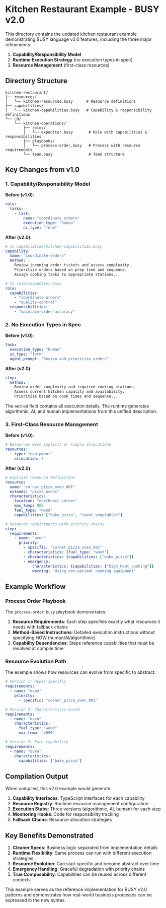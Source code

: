 # Kitchen Restaurant Example - BUSY v2.0

This directory contains the updated kitchen restaurant example demonstrating BUSY language v2.0 features, including the three major refinements:

1. **Capability/Responsibility Model**
2. **Runtime Execution Strategy** (no execution types in spec)
3. **Resource Management** (first-class resources)

## Directory Structure

```
kitchen-restaurant/
├── resources/
│   └── kitchen-resources.busy      # Resource definitions
├── capabilities/
│   └── kitchen-capabilities.busy   # Capability & responsibility definitions
└── L0/
    └── kitchen-operations/
        ├── roles/
        │   └── expeditor.busy       # Role with capabilities & responsibilities
        ├── playbooks/
        │   └── process-order.busy   # Process with resource requirements
        └── team.busy                # Team structure
```

## Key Changes from v1.0

### 1. Capability/Responsibility Model

**Before (v1.0)**:
```yaml
role:
  tasks:
    - task:
        name: "coordinate_orders"
        execution_type: "human"
        ui_type: "form"
```

**After (v2.0)**:
```yaml
# In capabilities/kitchen-capabilities.busy
capability:
  name: "coordinate-orders"
  method: |
    Review incoming order tickets and assess complexity.
    Prioritize orders based on prep time and sequence.
    Assign cooking tasks to appropriate stations...

# In roles/expeditor.busy
role:
  capabilities:
    - "coordinate-orders"
    - "quality-control"
  responsibilities:
    - "maintain-order-accuracy"
```

### 2. No Execution Types in Spec

**Before (v1.0)**:
```yaml
task:
  execution_type: "human"
  ui_type: "form"
  agent_prompt: "Review and prioritize orders"
```

**After (v2.0)**:
```yaml
step:
  method: |
    Review order complexity and required cooking stations.
    Assess current kitchen capacity and availability.
    Prioritize based on cook times and sequence...
```

The `method` field contains all execution details. The runtime generates algorithmic, AI, and human implementations from this unified description.

### 3. First-Class Resource Management

**Before (v1.0)**:
```yaml
# Resources were implicit or simple allocations
resources:
  - type: "equipment"
    allocation: 4
```

**After (v2.0)**:
```yaml
# Explicit resource definitions
resource:
  name: "corner_pizza_oven_001"
  extends: "pizza_ovens"
  characteristics:
    location: "northeast_corner"
    max_temp: 900
    fuel_type: "wood"
    capabilities: ["bake_pizza", "roast_vegetables"]

# Resource requirements with priority chains
step:
  requirements:
    - name: "oven"
      priority:
        - specific: "corner_pizza_oven_001"
        - characteristics: {fuel_type: "wood"}
        - characteristics: {capabilities: ["bake_pizza"]}
        - emergency:
            characteristics: {capabilities: ["high_heat_cooking"]}
            warning: "Using non-optimal cooking equipment"
```

## Example Workflow

### Process Order Playbook

The `process-order.busy` playbook demonstrates:

1. **Resource Requirements**: Each step specifies exactly what resources it needs with fallback chains
2. **Method-Based Instructions**: Detailed execution instructions without specifying HOW (human/AI/algorithmic)
3. **Capability Dependencies**: Steps reference capabilities that must be resolved at compile time

### Resource Evolution Path

The example shows how resources can evolve from specific to abstract:

```yaml
# Version 1: Hyper-specific
requirements:
  - name: "oven"
    priority:
      - specific: "corner_pizza_oven_001"

# Version 2: Characteristic-based
requirements:
  - name: "oven"
    characteristics:
      fuel_type: "wood"
      max_temp: ">850"

# Version 3: Pure capability
requirements:
  - name: "oven"
    characteristics:
      capabilities: ["bake_pizza"]
```

## Compilation Output

When compiled, this v2.0 example would generate:

1. **Capability Interfaces**: TypeScript interfaces for each capability
2. **Resource Registry**: Runtime resource management configuration
3. **Execution Stubs**: Three versions (algorithmic, AI, human) for each step
4. **Monitoring Hooks**: Code for responsibility tracking
5. **Fallback Chains**: Resource allocation strategies

## Key Benefits Demonstrated

1. **Cleaner Specs**: Business logic separated from implementation details
2. **Runtime Flexibility**: Same process can run with different execution strategies
3. **Resource Evolution**: Can start specific and become abstract over time
4. **Emergency Handling**: Graceful degradation with priority chains
5. **True Composability**: Capabilities can be reused across different contexts

This example serves as the reference implementation for BUSY v2.0 patterns and demonstrates how real-world business processes can be expressed in the new syntax.
